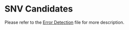 # SNV Candidates



Please refer to the [Error Detection](https://github.com/marbl/CHM13-issues/blob/main/error_detection.md) file for more description.
